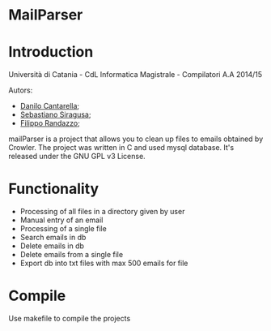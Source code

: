 MailParser
==========

Introduction
============

Università di Catania -
CdL Informatica Magistrale -
Compilatori A.A 2014/15

Autors:
- [Danilo Cantarella](https://github.com/Flyer-90);
- [Sebastiano Siragusa](https://github.com/sebysira);
- [Filippo Randazzo](https://github.com/filirnd);

mailParser is a project that allows you to clean up files to emails obtained by Crowler.
The project was written in C and used mysql database.
It's released under the GNU GPL v3 License.

Functionality
=============

- Processing of all files in a directory given by user  
- Manual entry of an email
- Processing of a single file
- Search emails in db
- Delete emails in db
- Delete emails from a single file
- Export db into txt files with max 500 emails for file

Compile
=======

Use makefile to compile the projects
